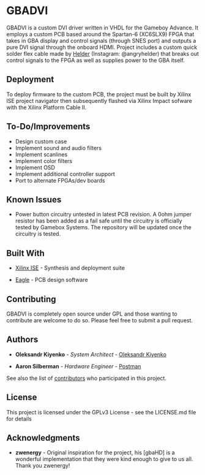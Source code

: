 # GBADVI

GBADVI is a custom DVI driver written in VHDL for the Gameboy Advance. It employs a custom PCB based around the Spartan-6 (XC6SLX9) FPGA that takes in GBA display and control signals (through SNES port) and outputs a pure DVI signal through the onboard HDMI. Project includes a custom quick solder flex cable made by [Helder](https://github.com/Helder1981) (Instagram: @angryhelder) that breaks out control signals to the FPGA as well as supplies power to the GBA itself.

## Deployment

To deploy firmware to the custom PCB, the project must be built by Xilinx ISE project navigator then subsequently flashed via Xilinx Impact sofware with the Xilinx Platform Cable II. 

## To-Do/Improvements

* Design custom case
* Implement sound and audio filters
* Implement scanlines 
* Implement color filters
* Implement OSD
* Implement additional controller support
* Port to alternate FPGAs/dev boards

## Known Issues

* Power button circuitry untested in latest PCB revision. A 0ohm jumper resistor has been added as a fail safe until the circuitry is officially tested by Gamebox Systems. The repository will be updated once the circuitry is tested.

## Built With

* [Xilinx ISE](https://www.xilinx.com/products/design-tools/ise-design-suite.html) - Synthesis and deployment suite

* [Eagle](https://www.autodesk.com/products/eagle/overview?plc=F360&term=1-YEAR&support=ADVANCED&quantity=1) - PCB design software

## Contributing

GBADVI is completely open source under GPL and those wanting to contribute are welcome to do so. Please feel free to submit a pull request.

## Authors

* **Oleksandr Kiyenko** - *System Architect* - [Oleksandr Kiyenko](https://github.com/kienko)

* **Aaron Silberman** - *Hardware Engineer* - [Postman](https://github.com/GameboxSystems/)

See also the list of [contributors](https://github.com/your/project/contributors) who participated in this project.

## License

This project is licensed under the GPLv3 License - see the LICENSE.md file for details

## Acknowledgments

* **zwenergy** - Original inspiration for the project, his [gbaHD] is a wonderful implementation that they were kind enough to give to us all. Thank you zwenergy!

